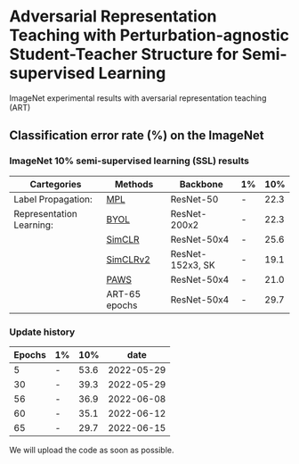 # Adversarial Representation Teaching with Perturbation-agnostic Student-Teacher Structure for Semi-supervised Learning
ImageNet experimental results with aversarial representation teaching (ART)

## Classification error rate (%) on the ImageNet
### ImageNet 10% semi-supervised learning (SSL) results
Cartegories | Methods | Backbone | 1% | 10%
|---|---|---|---|---|
| Label Propagation: | [MPL](https://arxiv.org/abs/2003.10580) | ResNet-50 | - |22.3
| Representation Learning: | [BYOL](https://arxiv.org/abs/2006.07733) | ResNet-200x2 | - | 22.3
| | [SimCLR](https://arxiv.org/abs/2002.05709) | ResNet-50x4 | - | 25.6
| | [SimCLRv2](https://arxiv.org/abs/2006.10029) | ResNet-152x3, SK | - | 19.1
| | [PAWS](https://arxiv.org/abs/2104.13963) | ResNet-50x4 | - | 21.0
| | ART-65 epochs | ResNet-50x4 | - | 29.7

### Update history
Epochs | 1%  | 10% | date
---|---|---|---|
5     | -   | 53.6 | 2022-05-29
30    | -   | 39.3 | 2022-05-29
56    | -   | 36.9 | 2022-06-08
60    | -   | 35.1 | 2022-06-12
65    | -   | 29.7 | 2022-06-15

We will upload the code as soon as possible.
